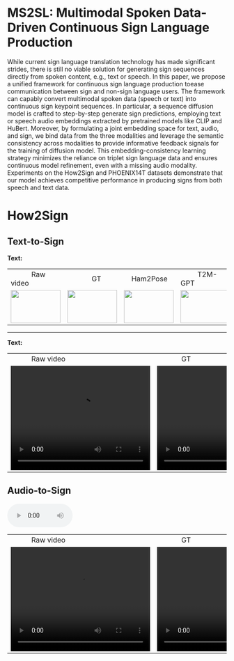 # MS2SL: Multimodal Spoken Data-Driven Continuous Sign Language Production
While current sign language translation technology has made significant strides, there is still no viable solution for generating sign sequences directly from spoken content, e.g., text or speech. 
In this paper, we propose a unified framework for continuous sign language production toease communication between sign and non-sign language users. The framework can capably convert multimodal 
spoken data (speech or text) into continuous sign keypoint sequences. In particular, a sequence diffusion model is crafted to step-by-step generate sign predictions, employing text or speech audio 
embeddings extracted by pretrained models like CLIP and HuBert. Moreover, by formulating a joint embedding space for text, audio, and sign, we bind data from the three modalities and leverage the 
semantic consistency across modalities to provide informative feedback signals for the training of diffusion model. This embedding-consistency learning strategy minimizes the reliance on triplet 
sign language data and ensures continuous model refinement, even with a missing audio modality. Experiments on the How2Sign and PHOENIX14T datasets demonstrate that our model achieves competitive 
performance in producing signs from both speech and text data.

# How2Sign
## Text-to-Sign
**Text:**

<table style="width: 100%; margin-left: auto; margin-right: auto;">
    <tr>
    	<td> &nbsp;&nbsp;&nbsp;&nbsp;&nbsp;&nbsp;&nbsp;&nbsp;&nbsp;&nbsp; Raw video </td>
    	<td> &nbsp;&nbsp;&nbsp;&nbsp;&nbsp;&nbsp;&nbsp;&nbsp;&nbsp;&nbsp;&nbsp;&nbsp; GT </td>
	<td> &nbsp;&nbsp;&nbsp; Ham2Pose </td>
	<td> &nbsp;&nbsp;&nbsp;&nbsp;&nbsp;&nbsp;&nbsp;&nbsp; T2M-GPT </td>
	<td> &nbsp;&nbsp;&nbsp;&nbsp;&nbsp;&nbsp;&nbsp;&nbsp;&nbsp; Ours </td>
    </tr>
    <tr>
    	<td><img src="path_to_your_gif.gif" width="114" height="76"></td>
    	<td><img src="path_to_your_gif.gif" width="114" height="76"></td>
    	<td><img src="path_to_your_gif.gif" width="114" height="76"></td>
	<td><img src="path_to_your_gif.gif" width="114" height="76"></td>
	<td><img src="path_to_your_gif.gif" width="114" height="76"></td>
    </tr>
</table>

-------------------------------------------------------------------------------------------------------------------------------------------------------------------------------------------------------------

**Text:**

<table style="width: 100%; margin-left: auto; margin-right: auto;">
    <tr>
    	<td> &nbsp;&nbsp;&nbsp;&nbsp;&nbsp;&nbsp;&nbsp;&nbsp;&nbsp;&nbsp; Raw video </td>
    	<td> &nbsp;&nbsp;&nbsp;&nbsp;&nbsp;&nbsp;&nbsp;&nbsp;&nbsp;&nbsp;&nbsp;&nbsp; GT </td>
	<td> &nbsp;&nbsp;&nbsp; Ham2Pose </td>
	<td> &nbsp;&nbsp;&nbsp;&nbsp;&nbsp;&nbsp;&nbsp;&nbsp;&nbsp;&nbsp;&nbsp; T2M-GPT </td>
	<td> &nbsp;&nbsp;&nbsp;&nbsp;&nbsp;&nbsp;&nbsp;&nbsp;&nbsp;&nbsp; Ours </td>
    </tr>
    <tr>
    	<td><video width="320" height="240" controls>  <source src="movie.mp4" type="video/mp4"> </video> </td>
    	<td><video width="320" height="240" controls>  <source src="movie.mp4" type="video/mp4"> </video> </td>
    	<td><video width="320" height="240" controls>  <source src="movie.mp4" type="video/mp4"> </video> </td>
	<td><video width="320" height="240" controls>  <source src="movie.mp4" type="video/mp4"> </video> </td>
	<td><video width="320" height="240" controls>  <source src="movie.mp4" type="video/mp4"> </video> </td>
    </tr>
</table>


## Audio-to-Sign

<audio src="./samples/ss_reverb/1221-135766-0003_0.0018.wav" controls style="width: 150px;"></audio>

<table style="width: 100%; margin-left: auto; margin-right: auto;">
    <tr>
    	<td> &nbsp;&nbsp;&nbsp;&nbsp;&nbsp;&nbsp;&nbsp;&nbsp;&nbsp;&nbsp; Raw video </td>
    	<td> &nbsp;&nbsp;&nbsp;&nbsp;&nbsp;&nbsp;&nbsp;&nbsp;&nbsp;&nbsp;&nbsp;&nbsp; GT </td>
	<td> &nbsp;&nbsp;&nbsp; Ham2Pose </td>
	<td> &nbsp;&nbsp;&nbsp;&nbsp;&nbsp;&nbsp;&nbsp;&nbsp;&nbsp;&nbsp;&nbsp; T2M-GPT </td>
	<td> &nbsp;&nbsp;&nbsp;&nbsp;&nbsp;&nbsp;&nbsp;&nbsp;&nbsp;&nbsp; Ours </td>
    </tr>
    <tr>
    	<td><video width="320" height="240" controls>  <source src="movie.mp4" type="video/mp4"> </video> </td>
    	<td><video width="320" height="240" controls>  <source src="movie.mp4" type="video/mp4"> </video> </td>
    	<td><video width="320" height="240" controls>  <source src="movie.mp4" type="video/mp4"> </video> </td>
	<td><video width="320" height="240" controls>  <source src="movie.mp4" type="video/mp4"> </video> </td>
	<td><video width="320" height="240" controls>  <source src="movie.mp4" type="video/mp4"> </video> </td>
    </tr>
</table>
